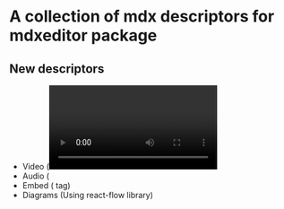 # A collection of mdx descriptors for mdxeditor package

## New descriptors

- Video (<video> tag)
- Audio (<audio> tag)
- Embed (<embed> tag)
- Diagrams (Using react-flow library)
